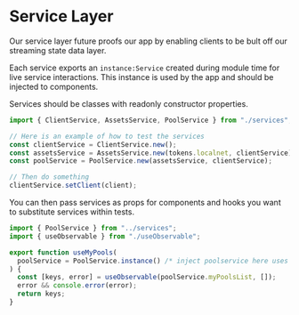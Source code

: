 # Service Layer

Our service layer future proofs our app by enabling clients to be bult off our streaming state data layer.

Each service exports an `instance:Service` created during module time for live service interactions. This instance is used by the app and should be injected to components.

Services should be classes with readonly constructor properties.

```ts
import { ClientService, AssetsService, PoolService } from "./services";

// Here is an example of how to test the services
const clientService = ClientService.new();
const assetsService = AssetsService.new(tokens.localnet, clientService);
const poolService = PoolService.new(assetsService, clientService);

// Then do something
clientService.setClient(client);
```

You can then pass services as props for components and hooks you want to substitute services within tests.

```ts
import { PoolService } from "../services";
import { useObservable } from "./useObservable";

export function useMyPools(
  poolService = PoolService.instance() /* inject poolservice here uses singletons by default */
) {
  const [keys, error] = useObservable(poolService.myPoolsList, []);
  error && console.error(error);
  return keys;
}
```
